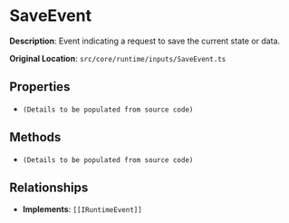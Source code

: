 # SaveEvent

**Description**: Event indicating a request to save the current state or data.

**Original Location**: `src/core/runtime/inputs/SaveEvent.ts`

## Properties

*   `(Details to be populated from source code)`

## Methods

*   `(Details to be populated from source code)`

## Relationships
*   **Implements**: `[[IRuntimeEvent]]`